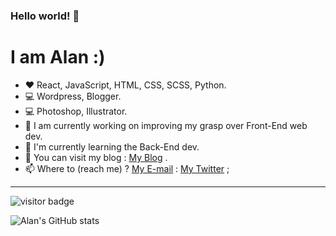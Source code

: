 ### Hello world! 👋

# I am Alan :)
<!--


- 🔭 I’m currently working on ...
- 🌱 I'm currently learning the Back-End dev ...
- 👯 I’m looking to collaborate on ...
- 🤔 I’m looking for help with ...
- 💬 Ask me about ...
- 📫 How to reach me: ...
- 😄 Pronouns: ...
- ⚡ Fun fact: ...
-->


- :heart: React, JavaScript, HTML, CSS, SCSS, Python.
- 💻 Wordpress, Blogger.
- :computer: Photoshop, Illustrator.
- 🔭 I am currently working on improving my grasp over Front-End web dev.
- 🌱 I'm currently learning the Back-End dev.
- :pencil: You can visit my blog : [My Blog](https://alanmiste.wordpress.com "Alan's Blog") .
- 📫 Where to (reach me) ? [My E-mail](mailto:alanhsnn@gmail.com "My E-mail") : [My Twitter](https://twitter.com/AlanMiste "My twitter account") ;

---

![visitor badge](https://visitor-badge.glitch.me/badge?page_id=alanmiste.visitor-badge&left_text=You%20are%20the%20visitor%20number)

![Alan's GitHub stats](https://github-readme-stats.vercel.app/api?username=alanmiste&count_private=true&theme=highcontrast&show_icons=true)



